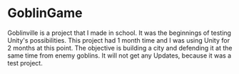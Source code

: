 # GoblinGame
Goblinville is a project that I made in school. It was the beginnings of testing Unity's possibilities.
This project had 1 month time and I was using Unity for 2 months at this point.
The objective is building a city and defending it at the same time from enemy goblins.
It will not get any Updates, because it was a test project.
